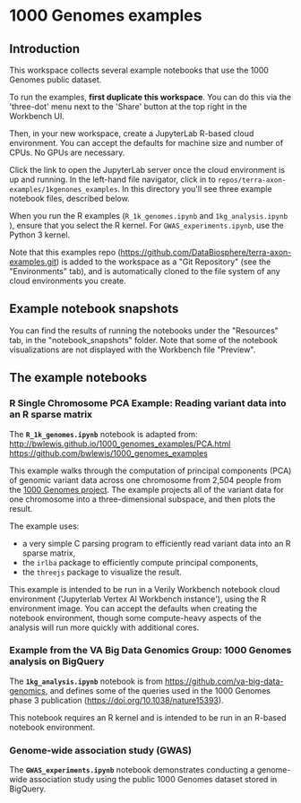 
# 1000 Genomes examples

## Introduction

This workspace collects several example notebooks that use the 1000 Genomes public dataset.

To run the examples, **first duplicate this workspace**.  You can do this via the 'three-dot' menu
next to the 'Share' button at the top right in the Workbench UI.

Then, in your new workspace, create a JupyterLab R-based cloud environment.  You can accept the defaults for
machine size and number of CPUs. No GPUs are necessary.

Click the link to open the JupyterLab server once the cloud environment is up and running. In the
left-hand file navigator, click in to `repos/terra-axon-examples/1kgenones_examples`.  In this
directory you'll see three example notebook files, described below.

When you run the R examples (`R_1k_genomes.ipynb` and `1kg_analysis.ipynb` ), ensure that you select
the R kernel. For `GWAS_experiments.ipynb`, use the Python 3 kernel.

Note that this examples repo (https://github.com/DataBiosphere/terra-axon-examples.git) is added to
the workspace as a "Git Repository" (see the "Environments" tab), and is automatically cloned to the
file system of any cloud environments you create.

## Example notebook snapshots

You can find the results of running the notebooks under the "Resources" tab, in the
"notebook_snapshots" folder. Note that some of the notebook visualizations are not displayed with
the Workbench file "Preview".

## The example notebooks

### R Single Chromosome PCA Example: Reading variant data into an R sparse matrix

The **`R_1k_genomes.ipynb`** notebook is adapted from:  \
http://bwlewis.github.io/1000_genomes_examples/PCA.html  \
https://github.com/bwlewis/1000_genomes_examples

This example walks through the computation of principal components (PCA) of genomic variant data
across one chromosome from 2,504 people from the [1000 Genomes
project](https://www.internationalgenome.org/1000-genomes-summary/). The example projects all of the
variant data for one chromosome into a three-dimensional subspace, and then plots the result.

The example uses:

- a very simple C parsing program to efficiently read variant data into an R sparse matrix,
- the `irlba` package to efficiently compute principal components,
- the `threejs` package to visualize the result.

This example is intended to be run in a Verily Workbench notebook cloud environment ('Jupyterlab
Vertex AI Workbench instance'), using the R environment image.  You can accept the defaults when
creating the notebook environment, though some compute-heavy aspects of the analysis will run more
quickly with additional cores.

### Example from the VA Big Data Genomics Group: 1000 Genomes analysis on BigQuery

The **`1kg_analysis.ipynb`** notebook is from https://github.com/va-big-data-genomics, and defines some
of the queries used in the 1000 Genomes phase 3 publication (https://doi.org/10.1038/nature15393).

This notebook requires an R kernel and is intended to be run in an R-based notebook environment.

### Genome-wide association study (GWAS)

The **`GWAS_experiments.ipynb`** notebook demonstrates conducting a genome-wide association study using the
public 1000 Genomes dataset stored in BigQuery.
